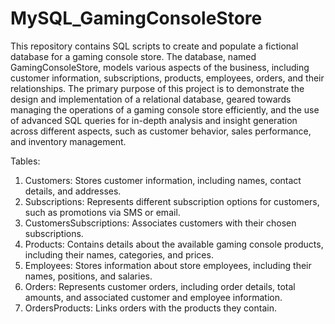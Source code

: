 # MySQL_GamingConsoleStore
This repository contains SQL scripts to create and populate a fictional database for a gaming console store. The database, named GamingConsoleStore, models various aspects of the business, including customer information, subscriptions, products, employees, orders, and their relationships. The primary purpose of this project is to demonstrate the design and implementation of a relational database, geared towards managing the operations of a gaming console store efficiently, and the use of advanced SQL queries for in-depth analysis and insight generation across different aspects, such as customer behavior, sales performance, and inventory management.

Tables:
1.	Customers: Stores customer information, including names, contact details, and addresses.
2.	Subscriptions: Represents different subscription options for customers, such as promotions via SMS or email.
3.	CustomersSubscriptions: Associates customers with their chosen subscriptions.
4.	Products: Contains details about the available gaming console products, including their names, categories, and prices.
5.	Employees: Stores information about store employees, including their names, positions, and salaries.
6.	Orders: Represents customer orders, including order details, total amounts, and associated customer and employee information.
7.	OrdersProducts: Links orders with the products they contain.
